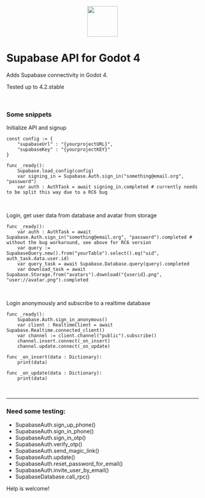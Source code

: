 <p align="center"><img src="https://seeklogo.com/images/S/supabase-logo-DCC676FFE2-seeklogo.com.png" width="80px"/></p>

# Supabase API for Godot 4
Adds Supabase connectivity in Godot 4.

Tested up to 4.2.stable

<br>

### Some snippets

Initialize API and signup
```
const config := {
	"supabaseUrl" : "{yourprojectURL}",
	"supabaseKey" : "{yourprojectKEY}"
}

func _ready():
	Supabase.load_config(config)
	var signing_in = Supabase.Auth.sign_in("something@email.org", "password")
	var auth : AuthTask = await signing_in.completed # currently needs to be split this way due to a RC6 bug
```

<br>

Login, get user data from database and avatar from storage
```
func _ready():
	var auth : AuthTask = await Supabase.Auth.sign_in("something@email.org", "password").completed # without the bug workaround, see above for RC6 version
	var query := SupabaseQuery.new().from("yourTable").select().eq("uid", auth_task.data.user.id)
	var query_task = await Supabase.Database.query(query).completed
	var download_task = await Supabase.Storage.from("avatars").download("{userid}.png", "user://avatar.png").completed
```

<br>

Login anonymously and subscribe to a realtime database
```
func _ready():
	Supabase.Auth.sign_in_anonymous()
	var client : RealtimeClient = await Supabase.Realtime.connected_client()
	var channel := client.channel("public").subscribe()
	channel.insert.connect(_on_insert)
	channel.update.connect(_on_update)
	
func _on_insert(data : Dictionary):
	print(data)

func _on_update(data : Dictionary):
	print(data)
```

<br>

---

### Need some testing:
- SupabaseAuth.sign_up_phone()
- SupabaseAuth.sign_in_phone()
- SupabaseAuth.sign_in_otp()
- SupabaseAuth.verify_otp()
- SupabaseAuth.send_magic_link()
- SupabaseAuth.update()
- SupabaseAuth.reset_password_for_email()
- SupabaseAuth.invite_user_by_email()
- SupabaseDatabase.call_rpc()

Help is welcome!
